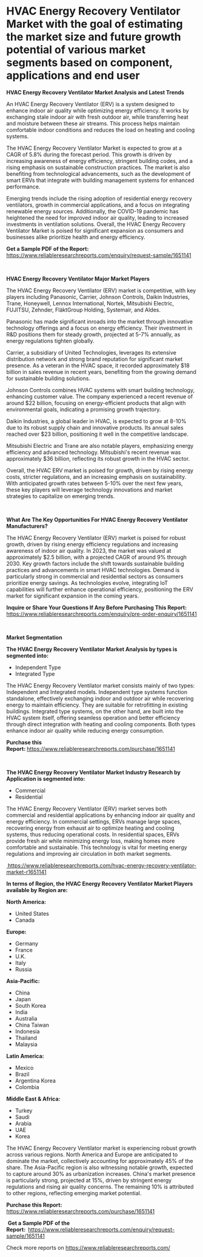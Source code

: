 <p><h1>HVAC Energy Recovery Ventilator Market with the goal of estimating the market size and future growth potential of various market segments based on component, applications and end user</h1></p><p><strong>HVAC Energy Recovery Ventilator Market Analysis and Latest Trends</strong></p>
<p><p>An HVAC Energy Recovery Ventilator (ERV) is a system designed to enhance indoor air quality while optimizing energy efficiency. It works by exchanging stale indoor air with fresh outdoor air, while transferring heat and moisture between these air streams. This process helps maintain comfortable indoor conditions and reduces the load on heating and cooling systems.</p><p>The HVAC Energy Recovery Ventilator Market is expected to grow at a CAGR of 5.8% during the forecast period. This growth is driven by increasing awareness of energy efficiency, stringent building codes, and a rising emphasis on sustainable construction practices. The market is also benefiting from technological advancements, such as the development of smart ERVs that integrate with building management systems for enhanced performance.</p><p>Emerging trends include the rising adoption of residential energy recovery ventilators, growth in commercial applications, and a focus on integrating renewable energy sources. Additionally, the COVID-19 pandemic has heightened the need for improved indoor air quality, leading to increased investments in ventilation solutions. Overall, the HVAC Energy Recovery Ventilator Market is poised for significant expansion as consumers and businesses alike prioritize health and energy efficiency.</p></p>
<p><strong>Get a Sample PDF of the Report:&nbsp;</strong> <a href="https://www.reliableresearchreports.com/enquiry/request-sample/1651141?utm_campaign=3213&utm_medium=2&utm_source=Github&utm_content=ia&utm_term=08042025&utm_id=hvac-energy-recovery-ventilator">https://www.reliableresearchreports.com/enquiry/request-sample/1651141</a></p>
<p>&nbsp;</p>
<p><strong>HVAC Energy Recovery Ventilator Major Market Players</strong></p>
<p><p>The HVAC Energy Recovery Ventilator (ERV) market is competitive, with key players including Panasonic, Carrier, Johnson Controls, Daikin Industries, Trane, Honeywell, Lennox International, Nortek, Mitsubishi Electric, FUJITSU, Zehnder, FläktGroup Holding, Systemair, and Aldes. </p><p>Panasonic has made significant inroads into the market through innovative technology offerings and a focus on energy efficiency. Their investment in R&D positions them for steady growth, projected at 5-7% annually, as energy regulations tighten globally. </p><p>Carrier, a subsidiary of United Technologies, leverages its extensive distribution network and strong brand reputation for significant market presence. As a veteran in the HVAC space, it recorded approximately $18 billion in sales revenue in recent years, benefiting from the growing demand for sustainable building solutions.</p><p>Johnson Controls combines HVAC systems with smart building technology, enhancing customer value. The company experienced a recent revenue of around $22 billion, focusing on energy-efficient products that align with environmental goals, indicating a promising growth trajectory.</p><p>Daikin Industries, a global leader in HVAC, is expected to grow at 8-10% due to its robust supply chain and innovative products. Its annual sales reached over $23 billion, positioning it well in the competitive landscape.</p><p>Mitsubishi Electric and Trane are also notable players, emphasizing energy efficiency and advanced technology. Mitsubishi's recent revenue was approximately $36 billion, reflecting its robust growth in the HVAC sector.</p><p>Overall, the HVAC ERV market is poised for growth, driven by rising energy costs, stricter regulations, and an increasing emphasis on sustainability. With anticipated growth rates between 5-10% over the next few years, these key players will leverage technology innovations and market strategies to capitalize on emerging trends.</p></p>
<p>&nbsp;</p>
<p><strong>What Are The Key Opportunities For HVAC Energy Recovery Ventilator Manufacturers?</strong></p>
<p><p>The HVAC Energy Recovery Ventilator (ERV) market is poised for robust growth, driven by rising energy efficiency regulations and increasing awareness of indoor air quality. In 2023, the market was valued at approximately $2.5 billion, with a projected CAGR of around 9% through 2030. Key growth factors include the shift towards sustainable building practices and advancements in smart HVAC technologies. Demand is particularly strong in commercial and residential sectors as consumers prioritize energy savings. As technologies evolve, integrating IoT capabilities will further enhance operational efficiency, positioning the ERV market for significant expansion in the coming years.</p></p>
<p><strong>Inquire or Share Your Questions If Any Before Purchasing This Report:</strong> <a href="https://www.reliableresearchreports.com/enquiry/pre-order-enquiry/1651141?utm_campaign=3213&utm_medium=2&utm_source=Github&utm_content=ia&utm_term=08042025&utm_id=hvac-energy-recovery-ventilator">https://www.reliableresearchreports.com/enquiry/pre-order-enquiry/1651141</a></p>
<p>&nbsp;</p>
<p><strong>Market Segmentation</strong></p>
<p><strong>The HVAC Energy Recovery Ventilator Market Analysis by types is segmented into:</strong></p>
<p><ul><li>Independent Type</li><li>Integrated Type</li></ul></p>
<p><p>The HVAC Energy Recovery Ventilator market consists mainly of two types: Independent and Integrated models. Independent type systems function standalone, effectively exchanging indoor and outdoor air while recovering energy to maintain efficiency. They are suitable for retrofitting in existing buildings. Integrated type systems, on the other hand, are built into the HVAC system itself, offering seamless operation and better efficiency through direct integration with heating and cooling components. Both types enhance indoor air quality while reducing energy consumption.</p></p>
<p><strong>Purchase this Report:&nbsp;</strong><a href="https://www.reliableresearchreports.com/purchase/1651141?utm_campaign=3213&utm_medium=2&utm_source=Github&utm_content=ia&utm_term=08042025&utm_id=hvac-energy-recovery-ventilator">https://www.reliableresearchreports.com/purchase/1651141</a></p>
<p>&nbsp;</p>
<p><strong>The HVAC Energy Recovery Ventilator Market Industry Research by Application is segmented into:</strong></p>
<p><ul><li>Commercial</li><li>Residential</li></ul></p>
<p><p>The HVAC Energy Recovery Ventilator (ERV) market serves both commercial and residential applications by enhancing indoor air quality and energy efficiency. In commercial settings, ERVs manage large spaces, recovering energy from exhaust air to optimize heating and cooling systems, thus reducing operational costs. In residential spaces, ERVs provide fresh air while minimizing energy loss, making homes more comfortable and sustainable. This technology is vital for meeting energy regulations and improving air circulation in both market segments.</p></p>
<p><a href="https://www.reliableresearchreports.com/hvac-energy-recovery-ventilator-market-r1651141?utm_campaign=3213&utm_medium=2&utm_source=Github&utm_content=ia&utm_term=08042025&utm_id=hvac-energy-recovery-ventilator">&nbsp;https://www.reliableresearchreports.com/hvac-energy-recovery-ventilator-market-r1651141</a></p>
<p><strong>In terms of Region, the HVAC Energy Recovery Ventilator Market Players available by Region are:</strong></p>
<p>
    <p> <strong> North America: </strong>
        <ul>
            <li>United States</li>
            <li>Canada</li>
        </ul>
        </p> 
    <p> <strong> Europe: </strong>
        <ul>
            <li>Germany</li>
            <li>France</li>
            <li>U.K.</li>
            <li>Italy</li>
            <li>Russia</li>
        </ul>
        </p> 
    <p> <strong> Asia-Pacific: </strong>
        <ul>
            <li>China</li>
            <li>Japan</li>
            <li>South Korea</li>
            <li>India</li>
            <li>Australia</li>
            <li>China Taiwan</li>
            <li>Indonesia</li>
            <li>Thailand</li>
            <li>Malaysia</li>
        </ul>
        </p> 
    <p> <strong> Latin America: </strong>
        <ul>
            <li>Mexico</li>
            <li>Brazil</li>
            <li>Argentina Korea</li>
            <li>Colombia</li>
        </ul>
        </p> 
    <p> <strong> Middle East & Africa: </strong>
        <ul>
            <li>Turkey</li>
            <li>Saudi</li>
            <li>Arabia</li>
            <li>UAE</li>
            <li>Korea</li>
        </ul>
    </p>
    </p>
<p><p>The HVAC Energy Recovery Ventilator market is experiencing robust growth across various regions. North America and Europe are anticipated to dominate the market, collectively accounting for approximately 45% of the share. The Asia-Pacific region is also witnessing notable growth, expected to capture around 30% as urbanization increases. China's market presence is particularly strong, projected at 15%, driven by stringent energy regulations and rising air quality concerns. The remaining 10% is attributed to other regions, reflecting emerging market potential.</p></p>
<p><strong>Purchase this Report: </strong><a href="https://www.reliableresearchreports.com/purchase/1651141?utm_campaign=3213&utm_medium=2&utm_source=Github&utm_content=ia&utm_term=08042025&utm_id=hvac-energy-recovery-ventilator">https://www.reliableresearchreports.com/purchase/1651141</a></p>
<p>&nbsp;<strong>Get a Sample PDF of the Report:&nbsp;&nbsp;</strong><a href="https://www.reliableresearchreports.com/enquiry/request-sample/1651141?utm_campaign=3213&utm_medium=2&utm_source=Github&utm_content=ia&utm_term=08042025&utm_id=hvac-energy-recovery-ventilator">https://www.reliableresearchreports.com/enquiry/request-sample/1651141</a></p>
<p><strong></strong></p>
<p>Check more reports on <a href="https://www.reliableresearchreports.com/?utm_campaign=3213&utm_medium=2&utm_source=Github&utm_content=ia&utm_term=08042025&utm_id=hvac-energy-recovery-ventilator">https://www.reliableresearchreports.com/</a></p>